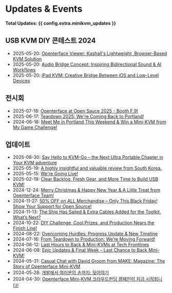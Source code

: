 # Updates & Events

**Total Updates: {{ config.extra.minikvm_updates }}**

## USB KVM DIY 콘테스트 2024

- 2025-05-20: [Openterface Viewer: Kashall's Lightweight, Browser-Based KVM Solution](250520-kashall-project.md)
- 2025-05-20: [Audio Bridge Concept: Inspiring Bidirectional Sound & AI Workflows](250520-Veera-post.md)
- 2025-05-20: [iPad KVM: Creative Bridge Between iOS and Low-Level Devices](250520-Casey.md)

## 전시회

- 2025-07-18: [Openterface at Open Sauce 2025 - Booth F.9!](250718-open-sauce-2025.md)
- 2025-06-17: [Teardown 2025: We're Coming Back to Portland!](250617-teardown-2025-promote.md)
- 2024-06-18: [Meet Me in Portland This Weekend & Win a Mini-KVM from My Game Challenge!](240618-meet-up-teardown-2024.md)

## 업데이트

- 2025-08-30: [Say Hello to KVM-Go – the Next Ultra Portable Chapter in Your KVM adventure](250830-kvm-go-pre-launch.md)
- 2025-05-19: [A highly insightful and valuable review from South Korea.](250614-tinyrack-review.md)
- 2025-05-15: [We're Going Live!](250515-openterface-tds-annc.md)
- 2025-02-19: [Clear Backlog, Fresh Gear, and More Time to Build USB KVM!](250214-fresh-gear-and-more-diy-time.md)
- 2024-12-24: [Merry Christmas & Happy New Year & A Liitle Treat from Openterface Team!](241224-merry-christmas.md)
- 2024-11-27: [50% OFF on ALL Merchandise – Only This Black Friday! Show Your Support for Open Source!](241120-black-friday-2024.md)
- 2024-11-13: [The Ship Has Sailed & Extra Cables Added for the Toolkit. What’s Next?](241107-orange-cable.md)
- 2024-10-22: [DIY Challenge, Cool Prizes, and Production Nears the Finish Line!](241022-diy-challenge.md)
- 2024-08-22: [Overcoming Hurdles: Progress Update & New Timeline](240823-overcoming-hurdles.md)
- 2024-07-16: [From Teardown to Production: We’re Moving Forward!](240716-teardown-to-production.md)
- 2024-06-12: [Last Hours to Back & Mini-KVMs at Tech Frontlines](240612-last-hours-to-back.md)
- 2024-06-08: [Epic Updates & Final Week – Last Chance to Back Mini-KVM!](240608-epic_updates_last_chance.md)
- 2024-05-31: [Casual Chat with David Groom from MAKE: Magazine: The Story of Openterface Mini-KVM](240531_livestram_with_david_make.md)
- 2024-05-28: [개발에서 여러분의 손까지: 뒷이야기](240528-from-dev-to-your-hands.ko.md)
- 2024-04-30: [Openterface Mini-KVM 크라우드펀딩 캠페인이 지금 시작됩니다!](240430-launch-announcement.ko.md)

